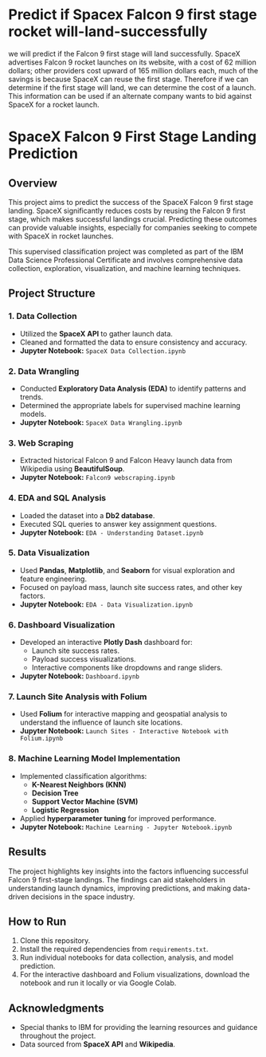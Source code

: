 # Predict if Spacex Falcon 9 first stage rocket will-land-successfully
we will predict if the Falcon 9 first stage will land successfully. SpaceX advertises Falcon 9 rocket launches on its website, with a cost of 62 million dollars; other providers cost upward of 165 million dollars each, much of the savings is because SpaceX can reuse the first stage. Therefore if we can determine if the first stage will land, we can determine the cost of a launch. This information can be used if an alternate company wants to bid against SpaceX for a rocket launch.

# SpaceX Falcon 9 First Stage Landing Prediction

## Overview
This project aims to predict the success of the SpaceX Falcon 9 first stage landing. SpaceX significantly reduces costs by reusing the Falcon 9 first stage, which makes successful landings crucial. Predicting these outcomes can provide valuable insights, especially for companies seeking to compete with SpaceX in rocket launches.

This supervised classification project was completed as part of the IBM Data Science Professional Certificate and involves comprehensive data collection, exploration, visualization, and machine learning techniques.

## Project Structure

### 1. Data Collection
- Utilized the **SpaceX API** to gather launch data.
- Cleaned and formatted the data to ensure consistency and accuracy.
- **Jupyter Notebook:** `SpaceX Data Collection.ipynb`

### 2. Data Wrangling
- Conducted **Exploratory Data Analysis (EDA)** to identify patterns and trends.
- Determined the appropriate labels for supervised machine learning models.
- **Jupyter Notebook:** `SpaceX Data Wrangling.ipynb`

### 3. Web Scraping
- Extracted historical Falcon 9 and Falcon Heavy launch data from Wikipedia using **BeautifulSoup**.
- **Jupyter Notebook:** `Falcon9 webscraping.ipynb`

### 4. EDA and SQL Analysis
- Loaded the dataset into a **Db2 database**.
- Executed SQL queries to answer key assignment questions.
- **Jupyter Notebook:** `EDA - Understanding Dataset.ipynb`

### 5. Data Visualization
- Used **Pandas**, **Matplotlib**, and **Seaborn** for visual exploration and feature engineering.
- Focused on payload mass, launch site success rates, and other key factors.
- **Jupyter Notebook:** `EDA - Data Visualization.ipynb`

### 6. Dashboard Visualization
- Developed an interactive **Plotly Dash** dashboard for:
  - Launch site success rates.
  - Payload success visualizations.
  - Interactive components like dropdowns and range sliders.
- **Jupyter Notebook:** `Dashboard.ipynb`

### 7. Launch Site Analysis with Folium
- Used **Folium** for interactive mapping and geospatial analysis to understand the influence of launch site locations.
- **Jupyter Notebook:** `Launch Sites - Interactive Notebook with Folium.ipynb`

### 8. Machine Learning Model Implementation
- Implemented classification algorithms:
  - **K-Nearest Neighbors (KNN)**
  - **Decision Tree**
  - **Support Vector Machine (SVM)**
  - **Logistic Regression**
- Applied **hyperparameter tuning** for improved performance.
- **Jupyter Notebook:** `Machine Learning - Jupyter Notebook.ipynb`

## Results
The project highlights key insights into the factors influencing successful Falcon 9 first-stage landings. The findings can aid stakeholders in understanding launch dynamics, improving predictions, and making data-driven decisions in the space industry.

## How to Run
1. Clone this repository.
2. Install the required dependencies from `requirements.txt`.
3. Run individual notebooks for data collection, analysis, and model prediction.
4. For the interactive dashboard and Folium visualizations, download the notebook and run it locally or via Google Colab.

## Acknowledgments
- Special thanks to IBM for providing the learning resources and guidance throughout the project.
- Data sourced from **SpaceX API** and **Wikipedia**.

